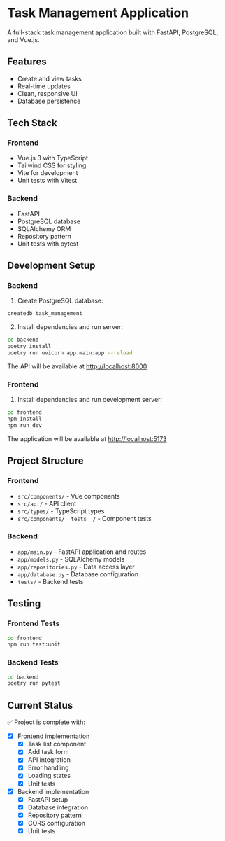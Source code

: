 # Task Management Application

A full-stack task management application built with FastAPI, PostgreSQL, and Vue.js.

## Features

- Create and view tasks
- Real-time updates
- Clean, responsive UI
- Database persistence

## Tech Stack

### Frontend

- Vue.js 3 with TypeScript
- Tailwind CSS for styling
- Vite for development
- Unit tests with Vitest

### Backend

- FastAPI
- PostgreSQL database
- SQLAlchemy ORM
- Repository pattern
- Unit tests with pytest

## Development Setup

### Backend

1. Create PostgreSQL database:

```bash
createdb task_management
```

2. Install dependencies and run server:

```bash
cd backend
poetry install
poetry run uvicorn app.main:app --reload
```

The API will be available at <http://localhost:8000>

### Frontend

1. Install dependencies and run development server:

```bash
cd frontend
npm install
npm run dev
```

The application will be available at <http://localhost:5173>

## Project Structure

### Frontend

- `src/components/` - Vue components
- `src/api/` - API client
- `src/types/` - TypeScript types
- `src/components/__tests__/` - Component tests

### Backend

- `app/main.py` - FastAPI application and routes
- `app/models.py` - SQLAlchemy models
- `app/repositories.py` - Data access layer
- `app/database.py` - Database configuration
- `tests/` - Backend tests

## Testing

### Frontend Tests

```bash
cd frontend
npm run test:unit
```

### Backend Tests

```bash
cd backend
poetry run pytest
```

## Current Status

✅ Project is complete with:

- [x] Frontend implementation
  - [x] Task list component
  - [x] Add task form
  - [x] API integration
  - [x] Error handling
  - [x] Loading states
  - [x] Unit tests

- [x] Backend implementation
  - [x] FastAPI setup
  - [x] Database integration
  - [x] Repository pattern
  - [x] CORS configuration
  - [x] Unit tests
